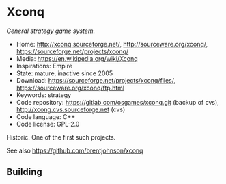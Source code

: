 # Xconq

_General strategy game system._

- Home: http://xconq.sourceforge.net/, http://sourceware.org/xconq/, https://sourceforge.net/projects/xconq/
- Media: https://en.wikipedia.org/wiki/Xconq
- Inspirations: Empire
- State: mature, inactive since 2005
- Download: https://sourceforge.net/projects/xconq/files/, https://sourceware.org/xconq/ftp.html
- Keywords: strategy
- Code repository: https://gitlab.com/osgames/xconq.git (backup of cvs), http://xcong.cvs.sourceforge.net (cvs)
- Code language: C++
- Code license: GPL-2.0

Historic. One of the first such projects.

See also https://github.com/brentjohnson/xconq

## Building


